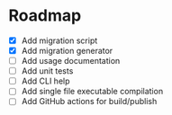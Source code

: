 # Roadmap

- [x] Add migration script
- [x] Add migration generator
- [ ] Add usage documentation
- [ ] Add unit tests
- [ ] Add CLI help
- [ ] Add single file executable compilation
- [ ] Add GitHub actions for build/publish